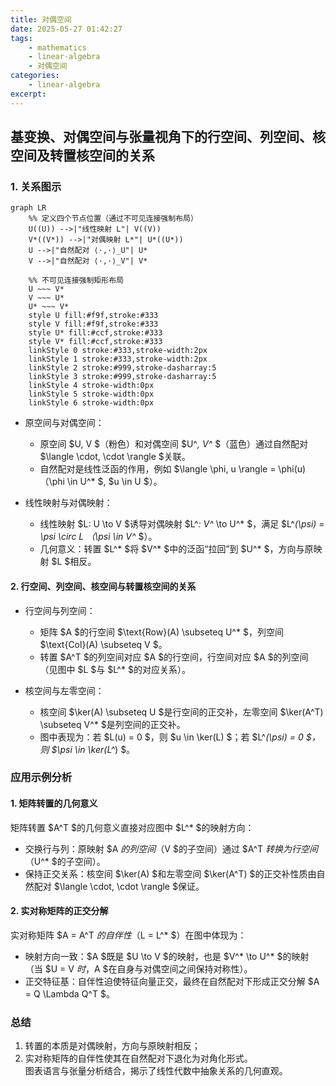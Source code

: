 ```yaml
---
title: 对偶空间
date: 2025-05-27 01:42:27
tags:
    - mathematics
    - linear-algebra
    - 对偶空间
categories:
    - linear-algebra
excerpt: 
---
```

## 基变换、对偶空间与张量视角下的行空间、列空间、核空间及转置核空间的关系

### 1. 关系图示
```mermaid
graph LR
    %% 定义四个节点位置（通过不可见连接强制布局）
    U((U)) -->|"线性映射 L"| V((V))
    V*((V*)) -->|"对偶映射 L*"| U*((U*))
    U -->|"自然配对 ⟨·,·⟩_U"| U*
    V -->|"自然配对 ⟨·,·⟩_V"| V*

    %% 不可见连接强制矩形布局
    U ~~~ V*
    V ~~~ U*
    U* ~~~ V*
    style U fill:#f9f,stroke:#333
    style V fill:#f9f,stroke:#333
    style U* fill:#ccf,stroke:#333
    style V* fill:#ccf,stroke:#333
    linkStyle 0 stroke:#333,stroke-width:2px
    linkStyle 1 stroke:#333,stroke-width:2px
    linkStyle 2 stroke:#999,stroke-dasharray:5
    linkStyle 3 stroke:#999,stroke-dasharray:5
    linkStyle 4 stroke-width:0px
    linkStyle 5 stroke-width:0px
    linkStyle 6 stroke-width:0px
```

- 原空间与对偶空间：  
  - 原空间 $U, V $（粉色）和对偶空间 $U^*, V^* $（蓝色）通过自然配对 $\langle \cdot, \cdot \rangle $关联。  
  - 自然配对是线性泛函的作用，例如 $\langle \phi, u \rangle = \phi(u) $（$\phi \in U^* $, $u \in U $）。

- 线性映射与对偶映射：  
  - 线性映射 $L: U \to V $诱导对偶映射 $L^*: V^* \to U^* $，满足 $L^*(\psi) = \psi \circ L $（$\psi \in V^* $）。  
  - 几何意义：转置 $L^* $将 $V^* $中的泛函“拉回”到 $U^* $，方向与原映射 $L $相反。


#### 2. 行空间、列空间、核空间与转置核空间的关系
- 行空间与列空间：  
  - 矩阵 $A $的行空间 $\text{Row}(A) \subseteq U^* $，列空间 $\text{Col}(A) \subseteq V $。  
  - 转置 $A^T $的列空间对应 $A $的行空间，行空间对应 $A $的列空间（见图中 $L $与 $L^* $的对应关系）。

- 核空间与左零空间：  
  - 核空间 $\ker(A) \subseteq U $是行空间的正交补，左零空间 $\ker(A^T) \subseteq V^* $是列空间的正交补。  
  - 图中表现为：若 $L(u) = 0 $，则 $u \in \ker(L) $；若 $L^*(\psi) = 0 $，则 $\psi \in \ker(L^*) $。


### 应用示例分析

#### 1. 矩阵转置的几何意义
矩阵转置 $A^T $的几何意义直接对应图中 $L^* $的映射方向：  
- 交换行与列：原映射 $A $的列空间（$V $的子空间）通过 $A^T $转换为行空间（$U^* $的子空间）。  
- 保持正交关系：核空间 $\ker(A) $和左零空间 $\ker(A^T) $的正交补性质由自然配对 $\langle \cdot, \cdot \rangle $保证。


#### 2. 实对称矩阵的正交分解
实对称矩阵 $A = A^T $的自伴性（$L = L^* $）在图中体现为：  
- 映射方向一致：$A $既是 $U \to V $的映射，也是 $V^* \to U^* $的映射（当 $U = V $时，$A $在自身与对偶空间之间保持对称性）。  
- 正交特征基：自伴性迫使特征向量正交，最终在自然配对下形成正交分解 $A = Q \Lambda Q^T $。


### 总结
1. 转置的本质是对偶映射，方向与原映射相反；  
2. 实对称矩阵的自伴性使其在自然配对下退化为对角化形式。  
图表语言与张量分析结合，揭示了线性代数中抽象关系的几何直观。